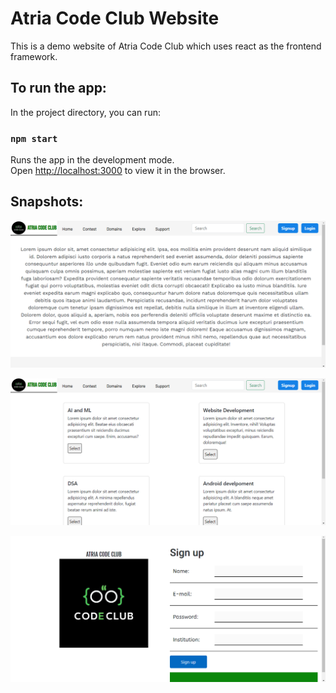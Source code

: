 # Atria Code Club Website

This is a demo website of Atria Code Club which uses react as the frontend framework.

## To run the app:

In the project directory, you can run:

### `npm start`

Runs the app in the development mode.\
Open [http://localhost:3000](http://localhost:3000) to view it in the browser.

## Snapshots:

![Alt text describing the image](/atriacodeclubpics/Home-pg.png)


![Alt text describing the image](/atriacodeclubpics/Domains-pg.png)


![Alt text describing the image](/atriacodeclubpics/signup-pg.png)



